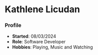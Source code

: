 # Kathlene Licudan
### Profile
- **Started**: 08/03/2024
- **Role**: Software Developer
- **Hobbies**: Playing, Music and Watching
